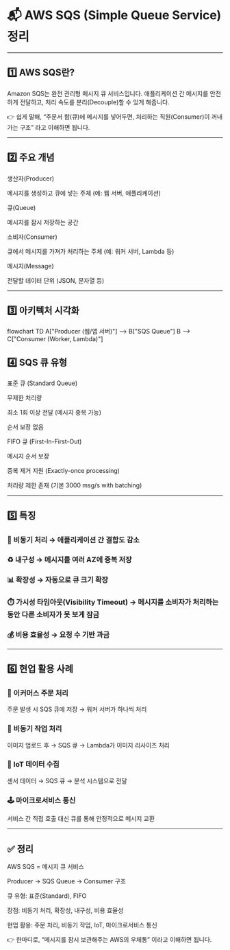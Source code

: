 <h1 id="📬-aws-sqs-simple-queue-service-정리">📬 AWS SQS (Simple Queue Service) 정리</h1>
<hr />
<h2 id="1️⃣-aws-sqs란">1️⃣ AWS SQS란?</h2>
<p>Amazon SQS는 완전 관리형 메시지 큐 서비스입니다.
애플리케이션 간 메시지를 안전하게 전달하고, 처리 속도를 분리(Decouple)할 수 있게 해줍니다.</p>
<p>👉 쉽게 말해,
“주문서 함(큐)에 메시지를 넣어두면, 처리하는 직원(Consumer)이 꺼내가는 구조” 라고 이해하면 됩니다.</p>
<hr />
<h2 id="2️⃣-주요-개념">2️⃣ 주요 개념</h2>
<p>생산자(Producer)</p>
<p>메시지를 생성하고 큐에 넣는 주체 (예: 웹 서버, 애플리케이션)</p>
<p>큐(Queue)</p>
<p>메시지를 잠시 저장하는 공간</p>
<p>소비자(Consumer)</p>
<p>큐에서 메시지를 가져가 처리하는 주체 (예: 워커 서버, Lambda 등)</p>
<p>메시지(Message)</p>
<p>전달할 데이터 단위 (JSON, 문자열 등)</p>
<hr />
<h2 id="3️⃣-아키텍처-시각화">3️⃣ 아키텍처 시각화</h2>
<p>flowchart TD
    A[&quot;Producer (웹/앱 서버)&quot;] --&gt; B[&quot;SQS Queue&quot;]
    B --&gt; C[&quot;Consumer (Worker, Lambda)&quot;]</p>
<h2 id="4️⃣-sqs-큐-유형">4️⃣ SQS 큐 유형</h2>
<p>표준 큐 (Standard Queue)</p>
<p>무제한 처리량</p>
<p>최소 1회 이상 전달 (메시지 중복 가능)</p>
<p>순서 보장 없음</p>
<p>FIFO 큐 (First-In-First-Out)</p>
<p>메시지 순서 보장</p>
<p>중복 제거 지원 (Exactly-once processing)</p>
<p>처리량 제한 존재 (기본 3000 msg/s with batching)</p>
<hr />
<h2 id="5️⃣-특징">5️⃣ 특징</h2>
<h3 id="📨-비동기-처리-→-애플리케이션-간-결합도-감소">📨 비동기 처리 → 애플리케이션 간 결합도 감소</h3>
<h3 id="♻️-내구성-→-메시지를-여러-az에-중복-저장">♻️ 내구성 → 메시지를 여러 AZ에 중복 저장</h3>
<h3 id="📊-확장성-→-자동으로-큐-크기-확장">📊 확장성 → 자동으로 큐 크기 확장</h3>
<h3 id="⏱️-가시성-타임아웃visibility-timeout-→-메시지를-소비자가-처리하는-동안-다른-소비자가-못-보게-잠금">⏱️ 가시성 타임아웃(Visibility Timeout) → 메시지를 소비자가 처리하는 동안 다른 소비자가 못 보게 잠금</h3>
<h3 id="💰-비용-효율성-→-요청-수-기반-과금">💰 비용 효율성 → 요청 수 기반 과금</h3>
<hr />
<h2 id="6️⃣-현업-활용-사례">6️⃣ 현업 활용 사례</h2>
<h3 id="🛒-이커머스-주문-처리">🛒 이커머스 주문 처리</h3>
<p>주문 발생 시 SQS 큐에 저장 → 워커 서버가 하나씩 처리</p>
<h3 id="📩-비동기-작업-처리">📩 비동기 작업 처리</h3>
<p>이미지 업로드 후 → SQS 큐 → Lambda가 이미지 리사이즈 처리</p>
<h3 id="📡-iot-데이터-수집">📡 IoT 데이터 수집</h3>
<p>센서 데이터 → SQS 큐 → 분석 시스템으로 전달</p>
<h3 id="🕹️-마이크로서비스-통신">🕹️ 마이크로서비스 통신</h3>
<p>서비스 간 직접 호출 대신 큐를 통해 안정적으로 메시지 교환</p>
<hr />
<h2 id="✅-정리">✅ 정리</h2>
<p>AWS SQS = 메시지 큐 서비스</p>
<p>Producer → SQS Queue → Consumer 구조</p>
<p>큐 유형: 표준(Standard), FIFO</p>
<p>장점: 비동기 처리, 확장성, 내구성, 비용 효율성</p>
<p>현업 활용: 주문 처리, 비동기 작업, IoT, 마이크로서비스 통신</p>
<p>👉 한마디로, “메시지를 잠시 보관해주는 AWS의 우체통” 이라고 이해하면 됩니다.</p>
